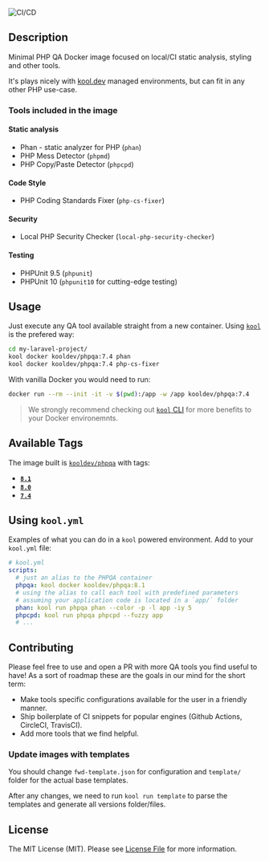 ![CI/CD](https://github.com/kool-dev/docker-phpqa/workflows/CI/CD/badge.svg)

## Description

Minimal PHP QA Docker image focused on local/CI static analysis, styling and other tools.

It's plays nicely with [kool.dev](https://github.com/kool-dev/kool) managed environments, but can fit in any other PHP use-case.

### Tools included in the image

#### Static analysis

- Phan - static analyzer for PHP (`phan`)
- PHP Mess Detector (`phpmd`)
- PHP Copy/Paste Detector (`phpcpd`)

#### Code Style

- PHP Coding Standards Fixer (`php-cs-fixer`)

#### Security

- Local PHP Security Checker (`local-php-security-checker`)

#### Testing

- PHPUnit 9.5 (`phpunit`)
- PHPUnit 10 (`phpunit10` for cutting-edge testing)

## Usage

Just execute any QA tool available straight from a new container. Using [`kool`](https://github.com/kool-dev/kool) is the prefered way:

```sh
cd my-laravel-project/
kool docker kooldev/phpqa:7.4 phan
kool docker kooldev/phpqa:7.4 php-cs-fixer
```

With vanilla Docker you would need to run:

```sh
docker run --rm --init -it -v $(pwd):/app -w /app kooldev/phpqa:7.4
```

> We strongly recommend checking out [`kool` CLI](https://github.com/kool-dev/kool) for more benefits to your Docker environemnts.

## Available Tags

The image built is [`kooldev/phpqa`](https://hub.docker.com/r/kooldev/phpqa/tags?page=1&ordering=last_updated) with tags:

- [**`8.1`**](https://github.com/kool-dev/docker-phpqa/blob/main/8.1/Dockerfile)
- [**`8.0`**](https://github.com/kool-dev/docker-phpqa/blob/main/8.0/Dockerfile)
- [**`7.4`**](https://github.com/kool-dev/docker-phpqa/blob/main/7.4/Dockerfile)

## Using `kool.yml`

Examples of what you can do in a `kool` powered environment. Add to your `kool.yml` file:

```yaml
# kool.yml
scripts:
  # just an alias to the PHPQA container
  phpqa: kool docker kooldev/phpqa:8.1
  # using the alias to call each tool with predefined parameters
  # assuming your application code is located in a `app/` folder
  phan: kool run phpqa phan --color -p -l app -iy 5
  phpcpd: kool run phpqa phpcpd --fuzzy app
  # ...
```

## Contributing

Please feel free to use and open a PR with more QA tools you find useful to have! As a sort of roadmap these are the goals in our mind for the short term:

- Make tools specific configurations available for the user in a friendly manner.
- Ship boilerplate of CI snippets for popular engines (Github Actions, CircleCI, TravisCI).
- Add more tools that we find helpful.

### Update images with templates

You should change `fwd-template.json` for configuration and `template/` folder for the actual base templates.

After any changes, we need to run `kool run template` to parse the templates and generate all versions folder/files.

## License

The MIT License (MIT). Please see [License File](LICENSE.md) for more information.
